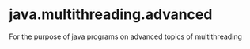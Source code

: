 # java.multithreading.advanced
For the purpose of java programs on advanced topics of multithreading
